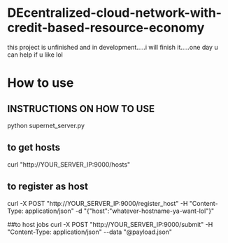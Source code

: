 # DEcentralized-cloud-network-with-credit-based-resource-economy
this project is unfinished and in development.....i will finish it.....one day
u can help if u like lol
# How to use
## INSTRUCTIONS ON HOW TO USE 
python supernet_server.py

## to get hosts
curl "http://YOUR_SERVER_IP:9000/hosts"

## to register as host
curl -X POST "http://YOUR_SERVER_IP:9000/register_host" -H "Content-Type: application/json" -d "{\"host\":\"whatever-hostname-ya-want-lol\"}"

##to host jobs
curl -X POST "http://YOUR_SERVER_IP:9000/submit" -H "Content-Type: application/json" --data "@payload.json"
